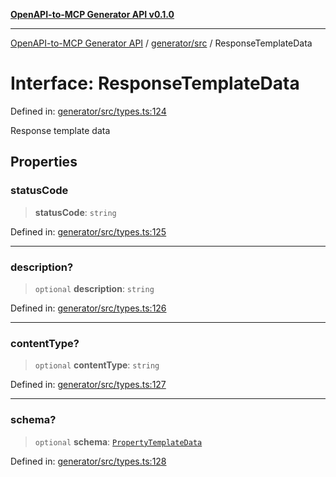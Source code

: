 [**OpenAPI-to-MCP Generator API v0.1.0**](../../../README.md)

***

[OpenAPI-to-MCP Generator API](../../../modules.md) / [generator/src](../README.md) / ResponseTemplateData

# Interface: ResponseTemplateData

Defined in: [generator/src/types.ts:124](https://github.com/salacoste/openapi-mcp-generator/blob/fda5c6400a831cddbad9eacd652e11b2f7410b22/packages/generator/src/types.ts#L124)

Response template data

## Properties

### statusCode

> **statusCode**: `string`

Defined in: [generator/src/types.ts:125](https://github.com/salacoste/openapi-mcp-generator/blob/fda5c6400a831cddbad9eacd652e11b2f7410b22/packages/generator/src/types.ts#L125)

***

### description?

> `optional` **description**: `string`

Defined in: [generator/src/types.ts:126](https://github.com/salacoste/openapi-mcp-generator/blob/fda5c6400a831cddbad9eacd652e11b2f7410b22/packages/generator/src/types.ts#L126)

***

### contentType?

> `optional` **contentType**: `string`

Defined in: [generator/src/types.ts:127](https://github.com/salacoste/openapi-mcp-generator/blob/fda5c6400a831cddbad9eacd652e11b2f7410b22/packages/generator/src/types.ts#L127)

***

### schema?

> `optional` **schema**: [`PropertyTemplateData`](PropertyTemplateData.md)

Defined in: [generator/src/types.ts:128](https://github.com/salacoste/openapi-mcp-generator/blob/fda5c6400a831cddbad9eacd652e11b2f7410b22/packages/generator/src/types.ts#L128)

